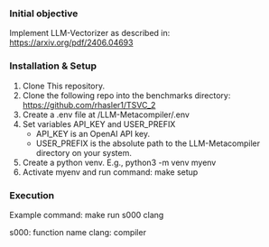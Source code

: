### Initial objective
Implement LLM-Vectorizer as described in: https://arxiv.org/pdf/2406.04693

### Installation & Setup
1. Clone This repository.
2. Clone the following repo into the benchmarks directory: https://github.com/rhasler1/TSVC_2
3. Create a .env file at /LLM-Metacompiler/.env
4. Set variables API_KEY and USER_PREFIX
    - API_KEY is an OpenAI API key.
    - USER_PREFIX is the absolute path to the LLM-Metacompiler directory on your system.
5. Create a python venv. E.g., python3 -m venv myenv
6. Activate myenv and run command: make setup

### Execution
Example command: make run s000 clang

s000: function name
clang: compiler
